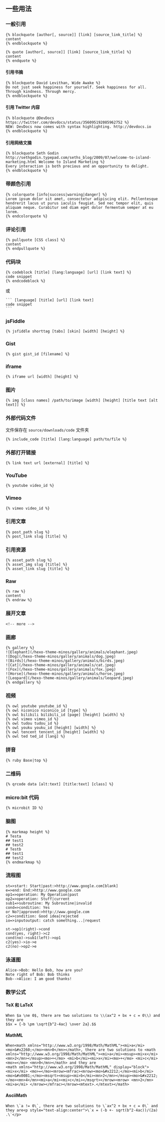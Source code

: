 ## 一些用法

### 一般引用
```
{% blockquote [author[, source]] [link] [source_link_title] %}
content
{% endblockquote %}

{% quote [author[, source]] [link] [source_link_title] %}
content
{% endquote %}
```

#### 引用书摘
```
{% blockquote David Levithan, Wide Awake %}
Do not just seek happiness for yourself. Seek happiness for all. Through kindness. Through mercy.
{% endblockquote %}
```

#### 引用 Twitter 内容
```
{% blockquote @DevDocs https://twitter.com/devdocs/status/356095192085962752 %}
NEW: DevDocs now comes with syntax highlighting. http://devdocs.io
{% endblockquote %}
```

#### 引用网络文摘
```
{% blockquote Seth Godin http://sethgodin.typepad.com/seths_blog/2009/07/welcome-to-island-marketing.html Welcome to Island Marketing %}
Every interaction is both precious and an opportunity to delight.
{% endblockquote %}
```

### 带颜色引用
```
{% colorquote [info|success|warning|danger] %}
Lorem ipsum dolor sit amet, consectetur adipiscing elit. Pellentesque hendrerit lacus ut purus iaculis feugiat. Sed nec tempor elit, quis aliquam neque. Curabitur sed diam eget dolor fermentum semper at eu lorem.
{% endcolorquote %}
```

### 评论引用
```
{% pullquote [CSS class] %}
content
{% endpullquote %}
```

### 代码块
```
{% codeblock [title] [lang:language] [url] [link text] %}
code snippet
{% endcodeblock %}
```
或
````
``` [language] [title] [url] [link text]
code snippet
```
````

### jsFiddle
```
{% jsfiddle shorttag [tabs] [skin] [width] [height] %}
```

### Gist
```
{% gist gist_id [filename] %}
```

### iframe
```
{% iframe url [width] [height] %}
```

### 图片
```
{% img [class names] /path/to/image [width] [height] [title text [alt text]] %}
```

### 外部代码文件
文件保存在 `source/downloads/code` 文件夹
```
{% include_code [title] [lang:language] path/to/file %}
``` 

### 外部打开链接
```
{% link text url [external] [title] %}
```

### YouTube
```
{% youtube video_id %}
```

### Vimeo
```
{% vimeo video_id %}
```

### 引用文章
```
{% post_path slug %}
{% post_link slug [title] %}
```

### 引用资源
```
{% asset_path slug %}
{% asset_img slug [title] %}
{% asset_link slug [title] %}
```

### Raw
```
{% raw %}
content
{% endraw %}
```

### 展开文章
```
<!-- more -->
```

### 画廊
```
{% gallery %}
![Elephant](/hexo-theme-minos/gallery/animals/elephant.jpeg)
![Dog](/hexo-theme-minos/gallery/animals/dog.jpeg)
![Birds](/hexo-theme-minos/gallery/animals/birds.jpeg)
![Cat](/hexo-theme-minos/gallery/animals/cat.jpeg)
![Fox](/hexo-theme-minos/gallery/animals/fox.jpeg)
![Horse](/hexo-theme-minos/gallery/animals/horse.jpeg)
![Leopard](/hexo-theme-minos/gallery/animals/leopard.jpeg)
{% endgallery %}
```

### 视频
```
{% owl youtube youtube_id %}
{% owl niconico niconico_id [type] %}
{% owl bilibili bilibili_id [page] [height] [width] %}
{% owl vimeo vimeo_id %}
{% owl tudou tudou_id %}
{% owl youku youku_id [height] [width] %}
{% owl tencent tencent_id [height] [width] %}
{% owl ted ted_id [lang] %}
```

### 拼音
```
{% ruby Base|top %}
```

### 二维码
```
{% qrcode data [alt:text] [title:text] [class] %}
```

### micro:bit 代码
```
{% microbit ID %}
```

### 脑图
```
{% markmap height %}
# Testa
## test1
## test2
# Testb
## test1
## test2
{% endmarkmap %}
```

### 流程图
```flow
st=>start: Start|past:>http://www.google.com[blank]
e=>end: End:>http://www.google.com
op1=>operation: My Operation|past
op2=>operation: Stuff|current
sub1=>subroutine: My Subroutine|invalid
cond=>condition: Yes
or No?|approved:>http://www.google.com
c2=>condition: Good idea|rejected
io=>inputoutput: catch something...|request

st->op1(right)->cond
cond(yes, right)->c2
cond(no)->sub1(left)->op1
c2(yes)->io->e
c2(no)->op2->e
```

### 泳道图
```sequence
Alice->Bob: Hello Bob, how are you?
Note right of Bob: Bob thinks
Bob-->Alice: I am good thanks!
```

### 数学公式
#### TeX 和 LaTeX
```
When $a \ne 0$, there are two solutions to \\(ax^2 + bx + c = 0\\) and they are
$$x = {-b \pm \sqrt{b^2-4ac} \over 2a}.$$
```

#### MathML
```
When<math xmlns="http://www.w3.org/1998/Math/MathML"><mi>a</mi><mo>&#x2260;</mo><mn>0</mn></math>, there are two solutions to <math xmlns="http://www.w3.org/1998/Math/MathML"><mi>a</mi><msup><mi>x</mi><mn>2</mn></msup><mo>+</mo> <mi>b</mi><mi>x</mi><mo>+</mo> <mi>c</mi> <mo>=</mo> <mn>0</mn></math> and they are
<math xmlns="http://www.w3.org/1998/Math/MathML" display="block"><mi>x</mi> <mo>=</mo><mrow><mfrac><mrow><mo>&#x2212;</mo><mi>b</mi><mo>&#x00B1;</mo><msqrt><msup><mi>b</mi><mn>2</mn></msup><mo>&#x2212;</mo><mn>4</mn><mi>a</mi><mi>c</mi></msqrt></mrow><mrow> <mn>2</mn><mi>a</mi> </mrow></mfrac></mrow><mtext>.</mtext></math>
```

#### AsciiMath
```
When \`a != 0\`, there are two solutions to \`ax^2 + bx + c = 0\` and they are<p style="text-align:center">\`x = (-b +- sqrt(b^2-4ac))/(2a) .\`</p>
```
